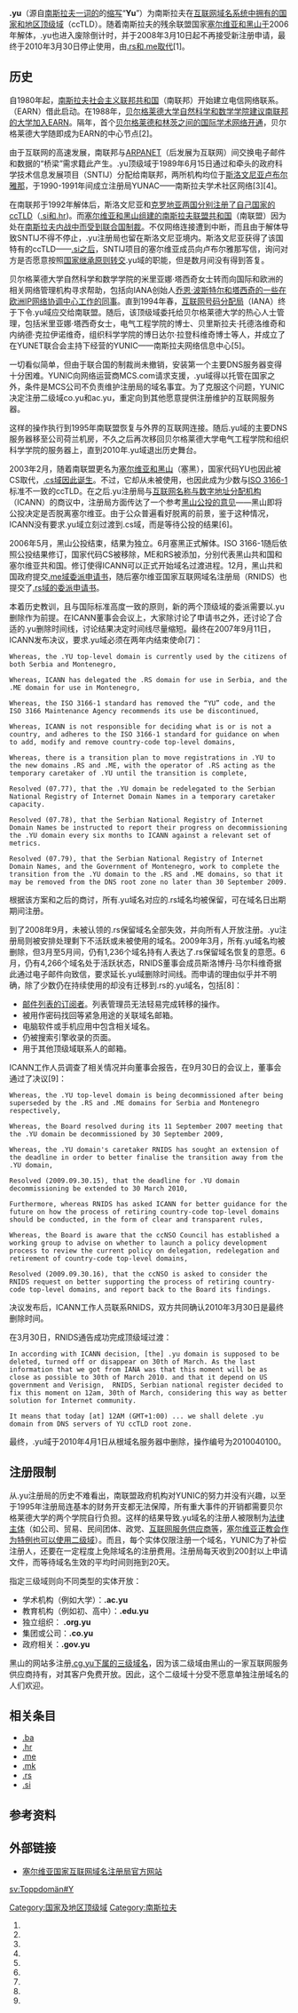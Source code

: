 **.yu**（源自[南斯拉夫一词的](../Page/南斯拉夫.md "wikilink")的[缩写](../Page/缩写.md "wikilink")“**Yu**”）为南斯拉夫在[互联网](../Page/互联网.md "wikilink")[域名系统中拥有的](../Page/域名系统.md "wikilink")[国家和地区顶级域](../Page/国家和地区顶级域.md "wikilink")（ccTLD）。随着南斯拉夫的残余联盟国家[塞尔维亚和黑山于](../Page/塞尔维亚和黑山.md "wikilink")2006年解体，.yu也进入废除倒计时，并于2008年3月10日起不再接受新注册申请，最终于2010年3月30日停止使用，由[.rs和](../Page/.rs.md "wikilink")[.me取代](../Page/.me.md "wikilink")\[1\]。

## 历史

自1980年起，[南斯拉夫社会主义联邦共和国](../Page/南斯拉夫社会主义联邦共和国.md "wikilink")（南联邦）开始建立电信网络联系。（EARN）借此启动。在1988年，[贝尔格莱德大学自然科学和数学学院建议南联邦的大学加入EARN](../Page/贝尔格莱德大学.md "wikilink")。隔年，首个[贝尔格莱德和](../Page/贝尔格莱德.md "wikilink")[林茨之间的国际学术网络开通](../Page/林茨.md "wikilink")，贝尔格莱德大学随即成为EARN的中心节点\[2\]。

由于互联网的高速发展，南联邦与[ARPANET](../Page/ARPANET.md "wikilink")（后发展为互联网）间交换电子邮件和数据的“桥梁”需求籍此产生。.yu顶级域于1989年6月15日通过和牵头的政府科学技术信息发展项目（SNTIJ）分配给南联邦，两所机构均位于[斯洛文尼亚](../Page/斯洛文尼亚.md "wikilink")[卢布尔雅那](../Page/卢布尔雅那.md "wikilink")，于1990-1991年间成立注册局YUNAC——南斯拉夫学术社区网络\[3\]\[4\]。

在南联邦于1992年解体后，斯洛文尼亚和[克罗地亚两国分别注册了自己国家的ccTLD](../Page/克罗地亚.md "wikilink")（[.si和](../Page/.si.md "wikilink")[.hr](../Page/.hr.md "wikilink"))。而[塞尔维亚和黑山组建的](../Page/塞尔维亚.md "wikilink")[南斯拉夫联盟共和国](../Page/南斯拉夫联盟共和国.md "wikilink")（南联盟）因为处在[南斯拉夫内战中而受到](../Page/南斯拉夫内战.md "wikilink")[联合国制裁](../Page/联合国.md "wikilink")。不仅网络连接遭到中断，而且由于解体导致SNTIJ不得不停止，.yu注册局也留在斯洛文尼亚境内。斯洛文尼亚获得了该国特有的ccTLD——[.si之后](../Page/.si.md "wikilink")，SNTIJ项目的塞尔维亚成员向卢布尔雅那写信，询问对方是否愿意按照[国家继承原则转交](../Page/国家继承.md "wikilink").yu域的职能，但是数月间没有得到答复。

贝尔格莱德大学自然科学和数学学院的米里亚娜·塔西奇女士转而向国际和欧洲的相关网络管理机构寻求帮助，包括向IANA创始人[乔恩·波斯特尔和塔西奇的一些在](../Page/乔恩·波斯特尔.md "wikilink")[欧洲IP网络协调中心工作的同事](../Page/欧洲IP网络协调中心.md "wikilink")。直到1994年春，[互联网号码分配局](../Page/互联网号码分配局.md "wikilink")（IANA）终于下令.yu域应交给南联盟。随后，该顶级域委托给贝尔格莱德大学的热心人士管理，包括米里亚娜·塔西奇女士，电气工程学院的博士、贝里斯拉夫·托德洛维奇和内纳德·克拉伊诺维奇，组织科学学院的博日达尔·拉登科维奇博士等人，并成立了在YUNET联合会主持下经营的YUNIC——南斯拉夫网络信息中心\[5\]。

一切看似简单，但由于联合国的制裁尚未撤销，安装第一个主要DNS服务器变得十分困难。YUNIC向网络运营商MCS.com请求支援，.yu域得以托管在国家之外，条件是MCS公司不负责维护注册局的域名事宜。为了克服这个问题，YUNIC决定注册二级域co.yu和ac.yu，重定向到其他愿意提供注册维护的互联网服务器。

这样的操作执行到1995年南联盟恢复与外界的互联网连接。随后.yu域的主要DNS服务器移至公司荷兰机房，不久之后再次移回贝尔格莱德大学电气工程学院和组织科学学院的服务器上，直到2010年.yu域退出历史舞台。

2003年2月，随着南联盟更名为[塞尔维亚和黑山](../Page/塞尔维亚和黑山.md "wikilink")（塞黑），国家代码YU也因此被CS取代，[.cs域因此诞生](../Page/.cs.md "wikilink")。不过，它却从未被使用，也因此成为少数与[ISO
3166-1](../Page/ISO_3166-1.md "wikilink")
标准不一致的ccTLD。在之后.yu注册局与[互联网名称与数字地址分配机构](../Page/互联网名称与数字地址分配机构.md "wikilink")（ICANN）的商议中，注册局方面传达了一个参考[黑山公投的意见](../Page/2006年黑山独立公投.md "wikilink")——黑山即将公投决定是否脱离塞尔维亚。由于公众普遍看好脱离的前景，鉴于这种情况，ICANN没有要求.yu域立刻过渡到.cs域，而是等待公投的结果\[6\]。

2006年5月，黑山公投结束，结果为独立。6月塞黑正式解体。ISO
3166-1随后依照公投结果修订，国家代码CS被移除，ME和RS被添加，分别代表黑山共和国和塞尔维亚共和国。修订使得ICANN可以正式开始域名过渡进程。12月，黑山共和国政府提交[.me域委派申请书](../Page/.me.md "wikilink")，随后塞尔维亚国家互联网域名注册局（RNIDS）也提交了[.rs域的委派申请书](../Page/.rs.md "wikilink")。

本着历史教训，且与国际标准高度一致的原则，新的两个顶级域的委派需要以.yu删除作为前提。在ICANN董事会会议上，大家除讨论了申请书之外，还讨论了合适的.yu删除时间线，讨论结果决定时间线尽量缩短。最终在2007年9月11日，ICANN发布决议，要求.yu域必须在两年内结束使命\[7\]：

    Whereas, the .YU top-level domain is currently used by the citizens of both Serbia and Montenegro,

    Whereas, ICANN has delegated the .RS domain for use in Serbia, and the .ME domain for use in Montenegro,

    Whereas, the ISO 3166-1 standard has removed the “YU” code, and the ISO 3166 Maintenance Agency recommends its use be discontinued,

    Whereas, ICANN is not responsible for deciding what is or is not a country, and adheres to the ISO 3166-1 standard for guidance on when to add, modify and remove country-code top-level domains,

    Whereas, there is a transition plan to move registrations in .YU to the new domains .RS and .ME, with the operator of .RS acting as the temporary caretaker of .YU until the transition is complete,

    Resolved (07.77), that the .YU domain be redelegated to the Serbian National Registry of Internet Domain Names in a temporary caretaker capacity.

    Resolved (07.78), that the Serbian National Registry of Internet Domain Names be instructed to report their progress on decommissioning the .YU domain every six months to ICANN against a relevant set of metrics.

    Resolved (07.79), that the Serbian National Registry of Internet Domain Names, and the Government of Montenegro, work to complete the transition from the .YU domain to the .RS and .ME domains, so that it may be removed from the DNS root zone no later than 30 September 2009.

根据该方案和之后的商讨，所有.yu域名对应的.rs域名均被保留，可在域名日出期期间注册。

到了2008年9月，未被认领的.rs保留域名全部失效，并向所有人开放注册。.yu注册局则被安排处理剩下不活跃或未被使用的域名。2009年3月，所有.yu域名均被删除，但3月至5月间，仍有1,236个域名持有人表达了.rs保留域名恢复的意愿。6月，仍有4,266个域名处于活跃状态，RNIDS董事会成员斯洛博丹·马尔科维奇据此通过电子邮件向致信，要求延长.yu域删除时间线。而申请的理由似乎并不明确，除了少数仍在持续使用的却没有迁移到.rs的.yu域名，包括\[8\]：

  - [邮件列表的订阅者](../Page/邮件列表.md "wikilink")。列表管理员无法轻易完成转移的操作。
  - 被用作密码找回等紧急用途的关联域名邮箱。
  - 电脑软件或手机应用中包含相关域名。
  - 仍被搜索引擎收录的页面。
  - 用于其他顶级域联系人的邮箱。

ICANN工作人员调查了相关情况并向董事会报告，在9月30日的会议上，董事会通过了决议\[9\]：

    Whereas, the .YU top‐level domain is being decommissioned after being superseded by the .RS and .ME domains for Serbia and Montenegro respectively,

    Whereas, the Board resolved during its 11 September 2007 meeting that the .YU domain be decommissioned by 30 September 2009,

    Whereas, the .YU domain's caretaker RNIDS has sought an extension of the deadline in order to better finalise the transition away from the .YU domain,

    Resolved (2009.09.30.15), that the deadline for .YU domain decommissioning be extended to 30 March 2010,

    Furthermore, whereas RNIDS has asked ICANN for better guidance for the future on how the process of retiring country-code top-level domains should be conducted, in the form of clear and transparent rules,

    Whereas, the Board is aware that the ccNSO Council has established a working group to advise on whether to launch a policy development process to review the current policy on delegation, redelegation and retirement of country-code top-level domains,

    Resolved (2009.09.30.16), that the ccNSO is asked to consider the RNIDS request on better supporting the process of retiring country-code top-level domains, and report back to the Board its findings.

决议发布后，ICANN工作人员联系RNIDS，双方共同确认2010年3月30日是最终删除时间。

在3月30日，RNIDS通告成功完成顶级域过渡：

    In according with ICANN decision, [the] .yu domain is supposed to be deleted, turned off or disappear on 30th of March. As the last information that we got from IANA was that this moment will be as close as possible to 30th of March 2010. and that it depend on US government and Verisign,  RNIDS, Serbian national register decided to fix this moment on 12am, 30th of March, considering this way as better solution for Internet community.

    It means that today [at] 12AM (GMT+1:00) ... we shall delete .yu domain from DNS servers of YU ccTLD root zone.

最终，.yu域于2010年4月1日从根域名服务器中删除，操作编号为2010040100。

## 注册限制

从.yu注册局的历史不难看出，南联盟政府机构对YUNIC的努力并没有兴趣，以至于1995年注册局连基本的财务开支都无法保障，所有重大事件的开销都需要贝尔格莱德大学的两个学院自行负担。这样的结果导致.yu域名的注册人被限制为[法律主体](../Page/法律主体.md "wikilink")（如公司、贸易、民间团体、政党、[互联网服务供应商等](../Page/互联网服务供应商.md "wikilink")，[塞尔维亚正教会作为特例也可以使用二级域](../Page/塞尔维亚正教会.md "wikilink")）。而且，每个实体仅限注册一个域名，YUNIC为了补偿注册人，还要在一定程度上免除域名的注册费用。注册局每天收到200封以上申请文件，而等待域名生效的平均时间则拖到20天。

指定三级域则向不同类型的实体开放：

  - 学术机构（例如大学）：**.ac.yu**
  - 教育机构（例如初、高中）：**.edu.yu**
  - 独立组织： **.org.yu**
  - 集团或公司：**.co.yu**
  - 政府相关：**.gov.yu**

黑山的网站多注册[.cg.yu下属的三级域名](../Page/.cg.yu.md "wikilink")，因为该二级域由黑山的一家互联网服务供应商持有，对其客户免费开放。因此，这个二级域十分受不愿意单独注册域名的人们欢迎。

## 相关条目

  - [.ba](../Page/.ba.md "wikilink")
  - [.hr](../Page/.hr.md "wikilink")
  - [.me](../Page/.me.md "wikilink")
  - [.mk](../Page/.mk.md "wikilink")
  - [.rs](../Page/.rs.md "wikilink")
  - [.si](../Page/.si.md "wikilink")

## 参考资料

## 外部链接

  - [塞尔维亚国家互联网域名注册局官方网站](https://www.rnids.rs)

[sv:Toppdomän\#Y](../Page/sv:Toppdomän#Y.md "wikilink")

[Category:国家及地区顶级域](https://zh.wikipedia.org/wiki/Category:国家及地区顶级域 "wikilink")
[Category:南斯拉夫](https://zh.wikipedia.org/wiki/Category:南斯拉夫 "wikilink")

1.

2.
3.
4.
5.
6.

7.
8.
9.